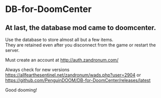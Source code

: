 # DB-for-DoomCenter
## At last, the database mod came to doomcenter.

Use the database to store almost all but a few items.  
They are retained even after you disconnect from the game or restart the server.  
  
Must create an account at http://auth.zandronum.com/  
  
Always check for new versions https://allfearthesentinel.net/zandronum/wads.php?user=2904 or https://github.com/PenguinDOOM/DB-for-DoomCenter/releases/latest  
  
Good dooming!
